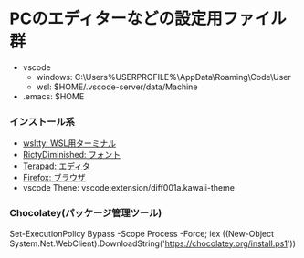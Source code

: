 # PCのエディターなどの設定用ファイル群
- vscode
  - windows: C:\Users\%USERPROFILE%\AppData\Roaming\Code\User
  - wsl: $HOME/.vscode-server/data/Machine
- .emacs: $HOME

### インストール系
- [wsltty: WSL用ターミナル](https://github.com/mintty/wsltty/releases)
- [RictyDiminished: フォント](https://github.com/edihbrandon/RictyDiminished/releases)
- [Terapad: エディタ](https://tera-net.com/dl/tpad/tpad109.exe)
- [Firefox: ブラウザ](https://www.mozilla.org/ja/firefox/new/)
- vscode Thene: vscode:extension/diff001a.kawaii-theme

### Chocolatey(パッケージ管理ツール)
Set-ExecutionPolicy Bypass -Scope Process -Force; iex ((New-Object System.Net.WebClient).DownloadString('https://chocolatey.org/install.ps1'))